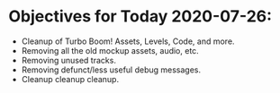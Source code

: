 # Objectives for Today 2020-07-26:

- Cleanup of Turbo Boom! Assets, Levels, Code, and more.
- Removing all the old mockup assets, audio, etc.
- Removing unused tracks.
- Removing defunct/less useful debug messages.
- Cleanup cleanup cleanup.
